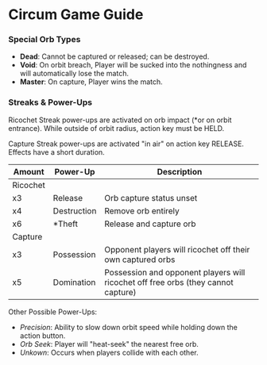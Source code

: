 # Circum Game Guide

### Special Orb Types
* **Dead**: Cannot be captured or released; can be destroyed.
* **Void**: On orbit breach, Player will be sucked into the nothingness and will automatically lose the match.
* **Master**: On capture, Player wins the match.

### Streaks & Power-Ups

Ricochet Streak power-ups are activated on orb impact (*or on orbit entrance). While outside of orbit radius, action key must be HELD.

Capture Streak power-ups are activated "in air" on action key RELEASE. Effects have a short duration.

Amount | Power-Up | Description
--- | --- | ---
Ricochet||
x3 | Release | Orb capture status unset
x4 | Destruction | Remove orb entirely
x6 | *Theft | Release and capture orb
Capture||
x3 | Possession | Opponent players will ricochet off their own captured orbs
x5 | Domination | Possession and opponent players will ricochet off free orbs (they cannot capture)

Other Possible Power-Ups:
- *Precision*: Ability to slow down orbit speed while holding down the action button.
- *Orb Seek*: Player will "heat-seek" the nearest free orb.
- *Unkown*: Occurs when players collide with each other.